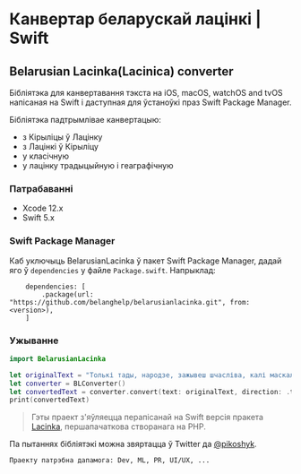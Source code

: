 # Канвертар беларускай лацінкі | Swift

## Belarusian Lacinka(Lacinica) converter

Бібліятэка для канвертавання тэкста на iOS, macOS, watchOS and tvOS напісаная на Swift і даступная для ўстаноўкі праз Swift Package Manager.

Бібліятэка падтрымлівае канвертацыю:
- з Кірыліцы ў Лацінку
- з Лацінкі ў Кірыліцу
- у класічную
- у лацінку традыцыйную і геаграфічную

### Патрабаванні
- Xcode 12.x
- Swift 5.x

### Swift Package Manager
Каб уключыць BelarusianLacinka ў пакет Swift Package Manager, дадай яго ў `dependencies` у файле `Package.swift`. Напрыклад:
```
    dependencies: [
        .package(url: "https://github.com/belanghelp/belarusianlacinka.git", from: <version>),
    ]
```

### Ужыванне

```swift
import BelarusianLacinka
```

```swift
let originalText = "Толькі тады, народзе, зажывеш шчасліва, калі маскаля над табой не будзе! (с) Кастусь Каліноўскі"
let converter = BLConverter()
let convertedText = converter.convert(text: originalText, direction: .toLacin, version: .traditional, orthograpy: .classic)
print(convertedText)
```

> Гэты праект з'яўляецца перапісанай на Swift версія пракета [Lacinka](https://github.com/michaskruzelka/lacinka), першапачаткова створанага на PHP.

Па пытаннях бібліятэкі можна звяртацца ў Twitter да [@pikoshyk](https://twitter.com/pikoshyk).
 

```
Праекту патрэбна дапамога: Dev, ML, PR, UI/UX, ...
```
